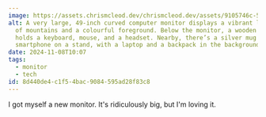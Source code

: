 ```yaml
---
image: https://assets.chrismcleod.dev/chrismcleod.dev/assets/9105746c-54a9-4a84-bada-59e15646e3d0.jpeg
alt: A very large, 49-inch curved computer monitor displays a vibrant landscape
  of mountains and a colourful foreground. Below the monitor, a wooden shelf
  holds a keyboard, mouse, and a headset. Nearby, there’s a silver mug and a
  smartphone on a stand, with a laptop and a backpack in the background.
date: 2024-11-08T10:07
tags:
  - monitor
  - tech
id: 8d440de4-c1f5-4bac-9084-595ad28f83c8
---
```


I got myself a new monitor. It's ridiculously big, but I'm loving it.